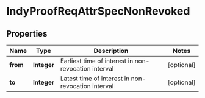 

# IndyProofReqAttrSpecNonRevoked


## Properties

Name | Type | Description | Notes
------------ | ------------- | ------------- | -------------
**from** | **Integer** | Earliest time of interest in non-revocation interval |  [optional]
**to** | **Integer** | Latest time of interest in non-revocation interval |  [optional]



